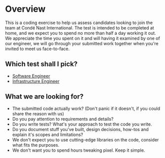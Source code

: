 # Overview

This is a coding exercise to help us assess candidates looking to join the team at Condé Nast International.  The test is intended to be completed at home, and we expect you to spend no more than half a day working it out. We appreciate the time you spent on it and will having it examined by one of our engineer, we will go through your submitted work together when you're invited to meet us face-to-face.        

## Which test shall I pick?
 - [Software Engineer](se-test)
 - [Infrastructure Engineer](infra-test)   

## What we are looking for?
 - The submitted code actually work? (Don't panic if it doesn't, if you could share the reason with us)
 - Do you pay attention to requirements and details?
 - Do you write tests? What's your approach to test the code you write.
 - Do you document stuff you've built, design decisions, how-tos and explain it's scopes and limitations? 
 - We don't expect you to use cutting-edge libraries on the code, consider what fits the purposes.
 - We don't want you to spend hours tweaking pixel.  Keep it simple.